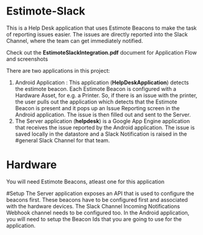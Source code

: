 # Estimote-Slack

This is a Help Desk application that uses Estimote Beacons to make the task of reporting issues easier. The issues are directly reported into the Slack Channel, where the team can get immediately notified.

Check out the **EstimoteSlackIntegration.pdf** document for Application Flow and screenshots

There are two applications in this project:

1. Android Application : This application (**HelpDeskApplication**) detects the estimote beacon. Each Estimote Beacon is configured with a Hardware Asset, for e.g. a Printer. So, if there is an issue with the printer, the user pulls out the application which detects that the Estimote Beacon is present and it pops up an Issue Reporting screen in the Android application. The issue is then filled out and sent to the Server.
2. The Server application (**helpdesk**) is a Google App Engine application that receives the issue reported by the Android application. The issue is saved locally in the datastore and a Slack Notification is raised in the #general Slack Channel for that team. 

# Hardware
You will need Estimote Beacons, atleast one for this application

#Setup
The Server application exposes an API that is used to configure the beacons first. These beacons have to be configured first and associated with the hardware devices. The Slack Channel Incoming Notifications Webhook channel needs to be configured too. In the Android application, you will need to setup the Beacon Ids that you are going to use for the application.
